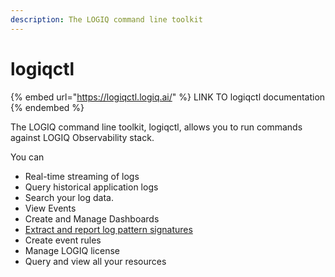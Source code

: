 ```yaml
---
description: The LOGIQ command line toolkit
---
```


# logiqctl

{% embed url="https://logiqctl.logiq.ai/" %}
LINK TO logiqctl documentation
{% endembed %}

The LOGIQ command line toolkit, logiqctl, allows you to run commands against LOGIQ Observability stack.

You can&#x20;

* Real-time streaming of logs
* Query historical application logs&#x20;
* Search your log data.
* View Events
* Create and Manage Dashboards
* [Extract and report log pattern signatures](https://logiqctl.logiq.ai/guides/pattern-signature-generation)
* Create event rules
* Manage LOGIQ license
*   Query and view all your resources

